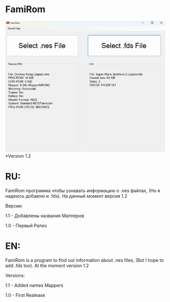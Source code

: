 # FamiRom

![](1.2.png)
*Version 1.2


# RU:
FamiRom программа чтобы узнавать информацию о .nes файлах, (Но я надеюсь добавлю и .fds).
На данный момент версия 1.2

Версии:

1.1 - Добавлены названия Мапперов

1.0 - Первый Релиз

# EN:
FamiRom is a program to find out information about .nes files, (But I hope to add .fds too).
At the moment version 1.2

Versions:

1.1 - Added names Mappers

1.0 - First Realease

